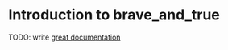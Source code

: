# Introduction to brave_and_true

TODO: write [great documentation](http://jacobian.org/writing/what-to-write/)

